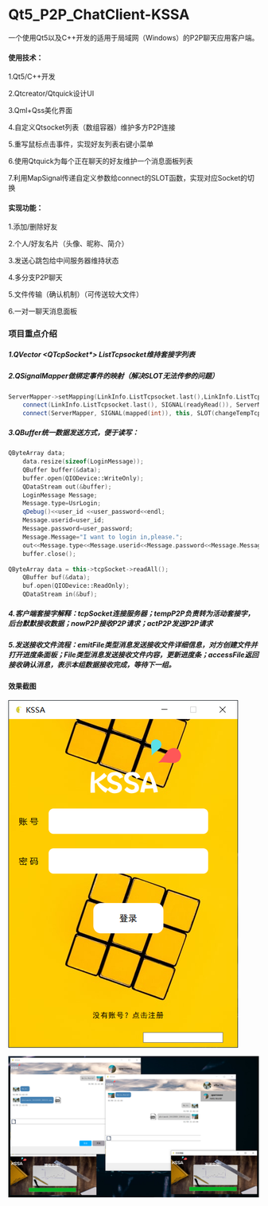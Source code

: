 # Qt5_P2P_ChatClient-KSSA

一个使用Qt5以及C++开发的适用于局域网（Windows）的P2P聊天应用客户端。

#### 使用技术：

1.Qt5/C++开发

2.Qtcreator/Qtquick设计UI

3.Qml+Qss美化界面

4.自定义Qtsocket列表（数组容器）维护多方P2P连接

5.重写鼠标点击事件，实现好友列表右键小菜单

6.使用Qtquick为每个正在聊天的好友维护一个消息面板列表

7.利用MapSignal传递自定义参数给connect的SLOT函数，实现对应Socket的切换

#### 实现功能：

1.添加/删除好友

2.个人/好友名片（头像、昵称、简介）

3.发送心跳包给中间服务器维持状态

4.多分支P2P聊天

5.文件传输（确认机制）（可传送较大文件）

6.一对一聊天消息面板

### 项目重点介绍

##### 1.QVector <QTcpSocket*> ListTcpsocket维持套接字列表

##### 2.QSignalMapper做绑定事件的映射（解决SLOT无法传参的问题）

```c++
ServerMapper->setMapping(LinkInfo.ListTcpsocket.last(),LinkInfo.ListTcpsocket.count());
    connect(LinkInfo.ListTcpsocket.last(), SIGNAL(readyRead()), ServerMapper, SLOT(map()));
    connect(ServerMapper, SIGNAL(mapped(int)), this, SLOT(changeTempTcpsocket(int)));
```

##### 3.QBuffer统一数据发送方式，便于读写：

```c++
QByteArray data;
    data.resize(sizeof(LoginMessage));
    QBuffer buffer(&data);
    buffer.open(QIODevice::WriteOnly);
    QDataStream out(&buffer);
    LoginMessage Message;
    Message.type=UsrLogin;
    qDebug()<<user_id <<user_password<<endl;
    Message.userid=user_id;
    Message.password=user_password;
    Message.Message="I want to login in,please.";
    out<<Message.type<<Message.userid<<Message.password<<Message.Message<<true;
	buffer.close();
```

```c++
QByteArray data = this->tcpSocket->readAll();
    QBuffer buf(&data);
    buf.open(QIODevice::ReadOnly);
    QDataStream in(&buf);
```

##### 4.客户端套接字解释：tcpSocket连接服务器；tempP2P负责转为活动套接字，后台默默接收数据；nowP2P接收P2P请求；actP2P发送P2P请求

##### 5.发送接收文件流程：emitFile类型消息发送接收文件详细信息，对方创建文件并打开进度条面板；File类型消息发送接收文件内容，更新进度条；accessFile返回接收确认消息，表示本组数据接收完成，等待下一组。

#### 效果截图
![KSSA_Login](https://github.com/Sovea/Qt5_P2P_ChatClient-KSSA/blob/master/image/Screenshot/KSSA_Login.png)

![KSSA_ChatExample](https://github.com/Sovea/Qt5_P2P_ChatClient-KSSA/blob/master/image/Screenshot/KSSA_ChatExample.png)

